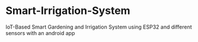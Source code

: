 # Smart-Irrigation-System
IoT-Based Smart Gardening and Irrigation System using ESP32 and different sensors with an android app
